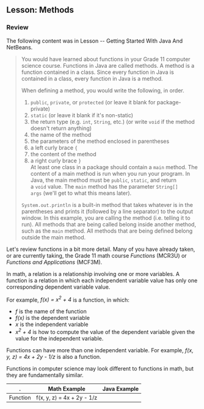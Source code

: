 ## Lesson:  Methods

### Review
The following content was in Lesson -- Getting Started With Java And NetBeans.

> You would have learned about functions in your Grade 11 computer science course. Functions in Java are called methods. A method is a function contained in a class. Since every function in Java is contained in a class, every function in Java is a method.    
>    
> When defining a method, you would write the following, in order.    
> 1. `public`, `private`, or `protected` (or leave it blank for package-private)    
> 2. `static` (or leave it blank if it's non-static)    
> 3. the return type (e.g. `int`, `String`, etc.) (or write `void` if the method doesn't return anything)    
> 4. the name of the method    
> 5. the parameters of the method enclosed in parentheses    
> 6. a left curly brace `{`    
> 7. the content of the method    
> 8. a right curly brace `}`    
> At least one class in a package should contain a `main` method. The content of a main method is run when you run your program. In Java, the main method must be `public`, `static`, and return a `void` value. The `main` method has the parameter `String[] args` (we'll get to what this means later).    
>    
> `System.out.println` is a built-in method that takes whatever is in the parentheses and prints it (followed by a line separator) to the output window. In this example, you are calling the method (i.e. telling it to run). All methods that are being called belong inside another method, such as the `main` method. All methods that are being defined belong outside the main method.    

Let's review functions in a bit more detail. Many of you have already taken, or are currently taking, the Grade 11 math course *Functions* (MCR3U) or *Functions and Applications* (MCF3M).

In math, a relation is a relationship involving one or more variables. A function is a relation in which each independent variable value has only one corresponding dependent variable value.

For example, *f(x) = x<sup>2</sup> + 4* is a function, in which:
* *f* is the name of the function
* *f(x)* is the dependent variable
* *x* is the independent variable
* *x<sup>2</sup> + 4* is how to compute the value of the dependent variable given the value for the independent variable.

Functions can have more than one independent variable. For example, *f(x, y, z) = 4x + 2y - 1/z* is also a function.

Functions in computer science may look different to functions in math, but they are fundamentally similar.


| . | Math Example | Java Example |
| --- | --- | --- |
| Function | f(x, y, z) = 4x + 2y - 1/z | <script> public static double foo(double x, double y, double z) {
    return 4*x + 2*y - 1.0/z; 
  }` </script> |
| Function name | *f* | `foo` |
| Parameters (Independent Variables) | *x*, *y*, *z* | `x`, `y`, `z` |
| Return Value (Value of Dependent Variable) | *4x + 2y - 1/z* | `4*x + 2*y - 1.0/z` |
| Other Information | | `public static`: The method is accessible throughout the entire program. `double` (before `foo`): The method returns a double. `double` (before x, y, and z): The parameters x, y, and z are iouble values.
| Example | *f(7, -3, 1) = 4(7) + 2(-3) - 1/1 = 28 - 6 - 1 = 21* | `double a = foo(7, -3, 1) // the value of a is initialized to 21.0` |

In math, *f*, *g*, and *h* are generic names for functions. In computer science, `foo`, `bar`, and `baz` are generic names for functions. You can also come up with your own dummy names for functions that aren't supposed to be meaningful. I'm quite fond of `bloop`.

In computer science, **parameters** are the variable names used in a method. **Arguments** are the values of the parameters you use when you are calling a method. In the example at the bottom of the previous table, the parameters are x, y, and z, and the arguments are 7, -3, and 1.

 
Let's look at one more comparison. 

| Math Example | Java Example |
| --- | --- | 
| *g(x, y) = ax<sup>2</sup> - by* | `public static double bloop(double x, double y) { return a*x*x - b*y;}` |

The *a* and *b* that appear here are are not independent variables, otherwise they would be in the parentheses.

In computer science, they are variables or constants that have been previously declared and have had values assigned to them. In math, they make the function represents a collection (i.e. family) of similar functions rather than just one specific function. Note that *f(x) = ax + b* and *g(a, b, x) = ax + b* are two completely different functions; one is a family of linear functions and the other is a four-dimensional function.

Let's create a custom method. 

> Exercise 4-1 Part 1    
>    
> Create a new project and write the following method inside of the class and outside of main.
```java
public static double area(double l, double w) {
  return l*w;
}
```
> Under `main`, write the following using two intefer values of your choice.
```java
System.out.println(area(<insert an int value>, <insert another int value>));
```
> Run the program and see what gets printed. It should be the value of `l` multiplied by `w`.

### Documenting Methods

You may have been wondering what these default lines of code in NetBeans are for:

```java
/**
 * @param args the command line arguments
 */
```

This is the documentation for the `main` method, which is placed directly above the first line of the `main` method. It tells the user that `main` is a method that has one parameter, called `args`, and it represents the command line arguments. 

When we create our own methods, we should document them, too.

Let's add the documentation for the custom method you just used.  

> Exercise 4-1 Part 2    
>   
> Add following documentation directly above the custom method. 
```java
/**
 * This method takes the length and width of a rectangle and returns the rectangle's area.
 * @param l the length of the rectangle
 * @param w the width of the rectangle
 * @return the area of the rectangle with length l and width w
 */
``` 
> Now, your file should look something like this
>    
> ![](Images/Shapes_Documentation.png)

When you are documenting a method, the following information should be stated:
* A brief description of what the method is for.
* The parameter names and what conditions they have (e.g. can be any integer, must be an integer greater than 2, etc.).
* What the method returns, unless nothing is returned.
* Any side effects of the method (e.g. static variables changing values, information printed to the output window, etc.).
 
> Exercise 4-2
>    
> Let's do one more example.  
>    
> This time, our program will consist of two classes.
> Within the same project, open a new file and call it Triangle. Copy-paste the following into the new class.
```java
/**
 * This method takes the side lengths of a triangle and returns the triangle's perimeter.
 * @param a the first side length of the triangle
 * @param b the second side length of the triangle
 * @param c the third side length of the triangle
 * @return the perimeter of the triangle with side lengths a, b, and c
 */ 
 public static double perimeter(double a, double b, double c) {
  return a + b + c;
}
```    
> Now, let's try to use this custom method.    
> Go back to your first file. Under `main`, replace your first custom method with your newest custom method. There should now be a red squiggly line underneath it. Hover over it to see what the issue is.        
> Here is what mine looks like:
>    
> ![](Images/Shapes_Error.png)    
>  The issue is that the Java compiler can't find the newest custom method since it's not in the same class as `main`. You have to tell it what class it is in. To do this, put the class name in front of the method, separated by a dot.     
> Replace `perimeter` with `Triangle.perimeter` and run the program again. It should now print 79.1, which is the sum of 17.1, 48.4, and 13.6. 

If you don't want a method to be called from a class other than the one it is in, you can use the modifier `private` instead of `public` when you're defining the method.

### Using Built-In Methods

The following content was in Lesson -- Data Types.
> The [Java Application Program Interface](https://docs.oracle.com/javase/7/docs/api/) (API) is a collection of prewritten packages, classes, and interfaces. You can use it to find out what packages, classes, and interfaces exist and how you can use them when you are writing code in Java.    
> For example, under **All Classes**, you can find **Math**. Under **Methods Summary**, you can see all its built-in methods. One of the methods is **pow(double a, double b)**. This tells that if you want to evaluate 2<sup>3</sup>, you would use `Math.pow(2, 3)`. (This is an example of coercion, since 2 and 3 are actually integers, not doubles.)

  
Let's look at some more of the built-in methods in `Math`.
* `Math.max` compares two values and returns the largest value.
* `Math.pow` computes and returns the first value to the power of the second value.
* `Math.random` returns a pseudo-random number that is greater than zero and less than one.
* `Math.round` rounds a value up or down to the nearest integer and returns the value.
* `Math.sqrt` computes and returns the square root of a specific number.
* `Math.abs` finds the absolute value of a number.
* `Math.ceil` computes and returns the smallest integer greater than, or equal to, the number.
* `Math.floor` computes and returns the largest integer less than, or equal to, the number.
* `Math.min` compares two numbers and returns the smallest.

Just like when you created a custom method and called it from a different file, the class name goes before the method name and is separated by a dot.
